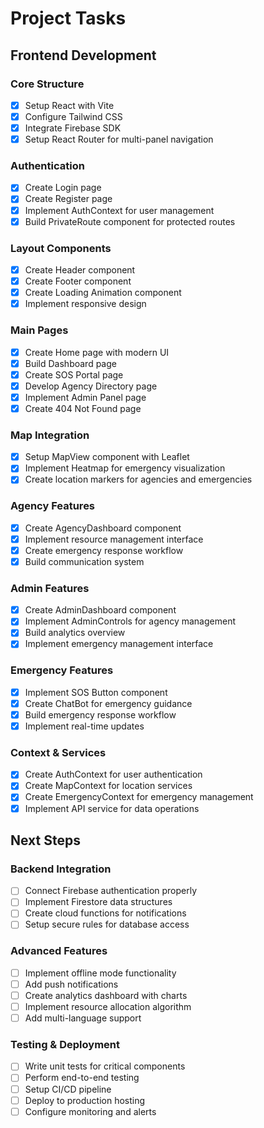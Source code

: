 # Project Tasks

## Frontend Development

### Core Structure
- [x] Setup React with Vite
- [x] Configure Tailwind CSS
- [x] Integrate Firebase SDK
- [x] Setup React Router for multi-panel navigation

### Authentication
- [x] Create Login page
- [x] Create Register page
- [x] Implement AuthContext for user management
- [x] Build PrivateRoute component for protected routes

### Layout Components
- [x] Create Header component
- [x] Create Footer component
- [x] Create Loading Animation component
- [x] Implement responsive design

### Main Pages
- [x] Create Home page with modern UI
- [x] Build Dashboard page
- [x] Create SOS Portal page
- [x] Develop Agency Directory page
- [x] Implement Admin Panel page
- [x] Create 404 Not Found page

### Map Integration
- [x] Setup MapView component with Leaflet
- [x] Implement Heatmap for emergency visualization
- [x] Create location markers for agencies and emergencies

### Agency Features
- [x] Create AgencyDashboard component
- [x] Implement resource management interface
- [x] Create emergency response workflow
- [x] Build communication system

### Admin Features
- [x] Create AdminDashboard component
- [x] Implement AdminControls for agency management
- [x] Build analytics overview
- [x] Implement emergency management interface

### Emergency Features
- [x] Implement SOS Button component
- [x] Create ChatBot for emergency guidance
- [x] Build emergency response workflow
- [x] Implement real-time updates

### Context & Services
- [x] Create AuthContext for user authentication
- [x] Create MapContext for location services
- [x] Create EmergencyContext for emergency management
- [x] Implement API service for data operations

## Next Steps

### Backend Integration
- [ ] Connect Firebase authentication properly
- [ ] Implement Firestore data structures
- [ ] Create cloud functions for notifications
- [ ] Setup secure rules for database access

### Advanced Features
- [ ] Implement offline mode functionality
- [ ] Add push notifications
- [ ] Create analytics dashboard with charts
- [ ] Implement resource allocation algorithm
- [ ] Add multi-language support

### Testing & Deployment
- [ ] Write unit tests for critical components
- [ ] Perform end-to-end testing
- [ ] Setup CI/CD pipeline
- [ ] Deploy to production hosting
- [ ] Configure monitoring and alerts
